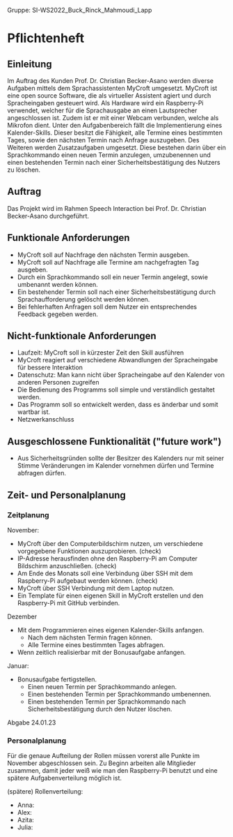 Gruppe: SI-WS2022_Buck_Rinck_Mahmoudi_Lapp

# Pflichtenheft

## Einleitung
Im Auftrag des Kunden Prof. Dr. Christian Becker-Asano werden diverse Aufgaben mittels dem Sprachassistenten MyCroft umgesetzt. 
MyCroft ist eine open source Software, die als virtueller Assistent agiert und durch Spracheingaben gesteuert wird.
Als Hardware wird ein Raspberry-Pi verwendet, welcher für die Sprachausgabe an einen Lautsprecher angeschlossen ist.
Zudem ist er mit einer Webcam verbunden, welche als Mikrofon dient.
Unter den Aufgabenbereich fällt die Implementierung eines Kalender-Skills. 
Dieser besitzt die Fähigkeit, alle Termine eines bestimmten Tages, sowie den nächsten Termin nach Anfrage auszugeben.
Des Weiteren werden Zusatzaufgaben umgesetzt. 
Diese bestehen darin über ein Sprachkommando einen neuen Termin anzulegen, umzubenennen und einen bestehenden Termin nach einer Sicherheitsbestätigung des Nutzers zu löschen.


## Auftrag

Das Projekt wird im Rahmen Speech Interaction bei Prof. Dr. Christian Becker-Asano durchgeführt.


## Funktionale Anforderungen

- MyCroft soll auf Nachfrage den nächsten Termin ausgeben.
- MyCroft soll auf Nachfrage alle Termine am nachgefragten Tag ausgeben.
- Durch ein Sprachkommando soll ein neuer Termin angelegt, sowie umbenannt werden können.
- Ein bestehender Termin soll nach einer Sicherheitsbestätigung durch Sprachaufforderung gelöscht werden können.
- Bei fehlerhaften Anfragen soll dem Nutzer ein entsprechendes Feedback gegeben werden. 

## Nicht-funktionale Anforderungen
- Laufzeit: MyCroft soll in kürzester Zeit den Skill ausführen
- MyCroft reagiert auf verschiedene Abwandlungen der Spracheingabe für bessere Interaktion
- Datenschutz: Man kann nicht über Spracheingabe auf den Kalender von anderen Personen zugreifen
- Die Bedienung des Programms soll simple und verständlich gestaltet werden.
- Das Programm soll so entwickelt werden, dass es änderbar und somit wartbar ist. 
- Netzwerkanschluss


## Ausgeschlossene Funktionalität ("future work")

- Aus Sicherheitsgründen sollte der Besitzer des Kalenders nur mit seiner Stimme Veränderungen im Kalender vornehmen dürfen und Termine abfragen dürfen.  


## Zeit- und Personalplanung

### Zeitplanung

November:
- MyCroft über den Computerbildschirm nutzen, um verschiedene vorgegebene Funktionen auszuprobieren. (check)
- IP-Adresse herausfinden ohne den Raspberry-Pi am Computer Bildschirm anzuschließen. (check)
- Am Ende des Monats soll eine Verbindung über SSH mit dem Raspberry-Pi aufgebaut werden können. (check)
- MyCroft über SSH Verbindung mit dem Laptop nutzen. 
- Ein Template für einen eigenen Skill in MyCroft erstellen und den Raspberry-Pi mit GitHub verbinden.

Dezember
- Mit dem Programmieren eines eigenen Kalender-Skills anfangen.
  - Nach dem nächsten Termin fragen können.
  - Alle Termine eines bestimmten Tages abfragen.
- Wenn zeitlich realisierbar mit der Bonusaufgabe anfangen.

Januar:
- Bonusaufgabe fertigstellen.
  - Einen neuen Termin per Sprachkommando anlegen.
  - Einen bestehenden Termin per Sprachkommando umbenennen.
  - Einen bestehenden Termin per Sprachkommando nach Sicherheitsbestätigung durch den Nutzer löschen.

Abgabe 24.01.23


### Personalplanung
 
Für die genaue Aufteilung der Rollen müssen vorerst alle Punkte im November abgeschlossen sein.
Zu Beginn arbeiten alle Mitglieder zusammen, damit jeder weiß wie man den Raspberry-Pi benutzt und eine spätere Aufgabenverteilung möglich ist. 

(spätere) Rollenverteilung: 
- Anna:
- Alex:
- Azita:
- Julia:
